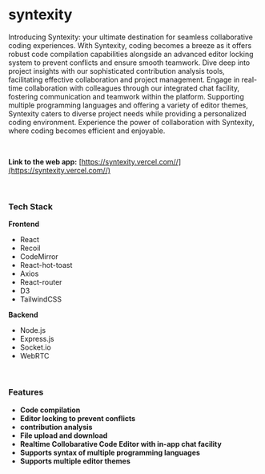 # syntexity

Introducing Syntexity: your ultimate destination for seamless collaborative coding experiences. With Syntexity, coding becomes a breeze as it offers robust code compilation capabilities alongside an advanced editor locking system to prevent conflicts and ensure smooth teamwork. Dive deep into project insights with our sophisticated contribution analysis tools, facilitating effective collaboration and project management. Engage in real-time collaboration with colleagues through our integrated chat facility, fostering communication and teamwork within the platform. Supporting multiple programming languages and offering a variety of editor themes, Syntexity caters to diverse project needs while providing a personalized coding environment. Experience the power of collaboration with Syntexity, where coding becomes efficient and enjoyable.

<br/>

**Link to the web app:** [https://syntexity.vercel.com//](https://syntexity.vercel.com//) <br/>

<br/>

### Tech Stack

**Frontend**

- React
- Recoil
- CodeMirror
- React-hot-toast
- Axios
- React-router
- D3
- TailwindCSS

**Backend**

- Node.js
- Express.js
- Socket.io
- WebRTC

<br/>

### Features
- **Code compilation**
- **Editor locking to prevent conflicts**
- **contribution analysis**
- **File upload and download**
- **Realtime Collobarative Code Editor with in-app chat facility**
- **Supports syntax of multiple programming languages**
- **Supports multiple editor themes**

<br/>
<br/>

